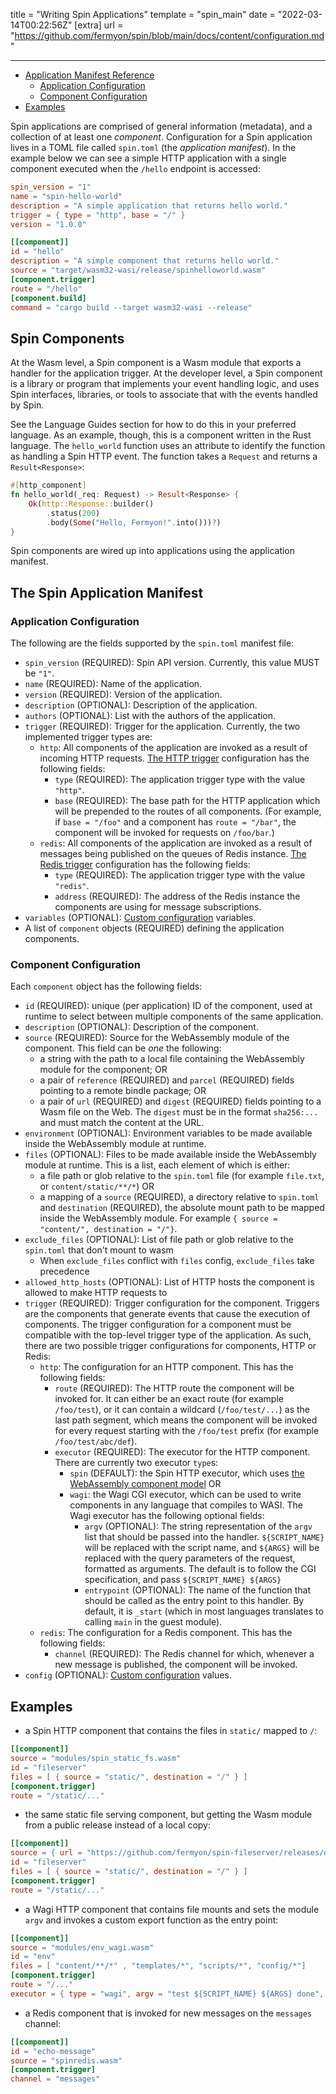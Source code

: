title = "Writing Spin Applications"
template = "spin_main"
date = "2022-03-14T00:22:56Z"
[extra]
url = "https://github.com/fermyon/spin/blob/main/docs/content/configuration.md"

---
- [Application Manifest Reference](#application-manifest-reference)
  - [Application Configuration](#application-configuration)
  - [Component Configuration](#component-configuration)
- [Examples](#examples)

Spin applications are comprised of general information (metadata), and a collection
of at least one _component_. Configuration for a Spin application lives in a TOML
file called `spin.toml` (the _application manifest_). In the example below we can see
a simple HTTP application with a single component executed when the `/hello` endpoint
is accessed:

```toml
spin_version = "1"
name = "spin-hello-world"
description = "A simple application that returns hello world."
trigger = { type = "http", base = "/" }
version = "1.0.0"

[[component]]
id = "hello"
description = "A simple component that returns hello world."
source = "target/wasm32-wasi/release/spinhelloworld.wasm"
[component.trigger]
route = "/hello"
[component.build]
command = "cargo build --target wasm32-wasi --release"
```

## Spin Components

At the Wasm level, a Spin component is a Wasm module that exports a handler for the application trigger.  At the developer level, a Spin component is a library or program that implements your event handling logic, and uses Spin interfaces, libraries, or tools to associate that with the events handled by Spin.

See the Language Guides section for how to do this in your preferred language.  As an example, though, this is a component written in the Rust language.  The `hello_world` function uses an attribute to identify the function as handling a Spin HTTP event.  The function takes a `Request` and returns a `Result<Response>`:

<!-- @nocpy -->

```rust
#[http_component]​
fn hello_world(_req: Request) -> Result<Response> {​
    Ok(http::Response::builder()​
        .status(200)​
        .body(Some("Hello, Fermyon!".into()))?)​
}​
```

Spin components are wired up into applications using the application manifest.

## The Spin Application Manifest

### Application Configuration

The following are the fields supported by the `spin.toml` manifest file:

- `spin_version` (REQUIRED): Spin API version. Currently, this value MUST be
  `"1"`.
- `name` (REQUIRED): Name of the application.
- `version` (REQUIRED): Version of the application.
- `description` (OPTIONAL): Description of the application.
- `authors` (OPTIONAL): List with the authors of the application.
- `trigger` (REQUIRED): Trigger for the application. Currently, the two
implemented trigger types are:
  - `http`: All components of the application are invoked as a result of
  incoming HTTP requests. [The HTTP trigger](./http-trigger.md) configuration has
  the following fields:
    - `type` (REQUIRED): The application trigger type with the value `"http"`.
    - `base` (REQUIRED): The base path for the HTTP application which will be
      prepended to the routes of all components. (For example, if `base = "/foo"`
      and a component has `route = "/bar"`, the component will be invoked for
      requests on `/foo/bar`.)
  - `redis`: All components of the application are invoked as a result of messages
being published on the queues of Redis instance. [The Redis trigger](./redis-trigger.md)
configuration has the following fields:
    - `type` (REQUIRED): The application trigger type with the value `"redis"`.
    - `address` (REQUIRED): The address of the Redis instance the components
are using for message subscriptions.
- `variables` (OPTIONAL): [Custom configuration](#custom-configuration) variables.
- A list of `component` objects (REQUIRED) defining the application components.

### Component Configuration

Each `component` object has the following fields:

- `id` (REQUIRED): unique (per application) ID of the component, used at runtime
  to select between multiple components of the same application.
- `description` (OPTIONAL): Description of the component.
- `source` (REQUIRED): Source for the WebAssembly module of the component. This
  field can be _one_ the following:
  - a string with the path to a local file containing the WebAssembly module for
    the component; OR
  - a pair of `reference` (REQUIRED) and `parcel` (REQUIRED) fields pointing to
    a remote bindle package; OR
  - a pair of `url` (REQUIRED) and `digest` (REQUIRED) fields pointing to a Wasm
    file on the Web. The `digest` must be in the format `sha256:...` and
    must match the content at the URL.
- `environment` (OPTIONAL): Environment variables to be made available inside
  the WebAssembly module at runtime.
- `files` (OPTIONAL): Files to be made available inside the WebAssembly module
  at runtime. This is a list, each element of which is either:
  - a file path or glob relative to the `spin.toml` file (for example
    `file.txt`, or `content/static/**/*`) OR
  - a mapping of a `source` (REQUIRED), a directory relative to `spin.toml` and
    `destination` (REQUIRED), the absolute mount path to be mapped inside the
    WebAssembly module. For example
    `{ source = "content/", destination = "/"}`.
- `exclude_files` (OPTIONAL): List of file path or glob relative to the `spin.toml` that don't mount to wasm
  - When `exclude_files` conflict with `files` config, `exclude_files` take precedence
- `allowed_http_hosts` (OPTIONAL): List of HTTP hosts the component is allowed
  to make HTTP requests to
- `trigger` (REQUIRED): Trigger configuration for the component. Triggers are
  the components that generate events that cause the execution of components.
  The trigger configuration for a component must be compatible with the top-level
  trigger type of the application. As such, there are two possible trigger
  configurations for components, HTTP or Redis:
  - `http`: The configuration for an HTTP component. This has the following fields:
    - `route` (REQUIRED): The HTTP route the component will be invoked for. It can
      either be an exact route (for example `/foo/test`), or it can contain a
      wildcard (`/foo/test/...`) as the last path segment, which means the
      component will be invoked for every request starting with the `/foo/test`
      prefix (for example `/foo/test/abc/def`).
    - `executor` (REQUIRED): The executor for the HTTP component. There are
      currently two executor `type`s:
      - `spin` (DEFAULT): the Spin HTTP executor, which uses
        [the WebAssembly component model](https://github.com/WebAssembly/component-model)
        OR
      - `wagi`: the Wagi CGI executor, which can be used to write components in
        any language that compiles to WASI. The Wagi executor has the following
        optional fields:
        - `argv` (OPTIONAL): The string representation of the `argv` list that
          should be passed into the handler. `${SCRIPT_NAME}` will be replaced
          with the script name, and `${ARGS}` will be replaced with the query
          parameters of the request, formatted as arguments. The default is to
          follow the CGI specification, and pass `${SCRIPT_NAME} ${ARGS}`
        - `entrypoint` (OPTIONAL): The name of the function that should be called
          as the entry point to this handler. By default, it is `_start` (which in
          most languages translates to calling `main` in the guest module).
  - `redis`: The configuration for a Redis component. This has the following fields:
    - `channel` (REQUIRED): The Redis channel for which, whenever a new message
is published, the component will be invoked.
- `config` (OPTIONAL): [Custom configuration](#custom-configuration) values.

## Examples

- a Spin HTTP component that contains the files in `static/` mapped to `/`:

<!-- @nocpy -->

```toml
[[component]]
source = "modules/spin_static_fs.wasm"
id = "fileserver"
files = [ { source = "static/", destination = "/" } ]
[component.trigger]
route = "/static/..."
```

- the same static file serving component, but getting the Wasm module from a public release instead of a local copy:

<!-- @nocpy -->

```toml
[[component]]
source = { url = "https://github.com/fermyon/spin-fileserver/releases/download/v0.0.1/spin_static_fs.wasm", digest = "sha256:650376c33a0756b1a52cad7ca670f1126391b79050df0321407da9c741d32375" }
id = "fileserver"
files = [ { source = "static/", destination = "/" } ]
[component.trigger]
route = "/static/..."
```

- a Wagi HTTP component that contains file mounts and sets the module `argv` and
  invokes a custom export function as the entry point:

<!-- @nocpy -->

```toml
[[component]]
source = "modules/env_wagi.wasm"
id = "env"
files = [ "content/**/*" , "templates/*", "scripts/*", "config/*"]
[component.trigger]
route = "/..."
executor = { type = "wagi", argv = "test ${SCRIPT_NAME} ${ARGS} done", entrypoint = "some-other-export-function" }
```

- a Redis component that is invoked for new messages on the `messages` channel:

<!-- @nocpy -->

```toml
[[component]]
id = "echo-message"
source = "spinredis.wasm"
[component.trigger]
channel = "messages"
```
